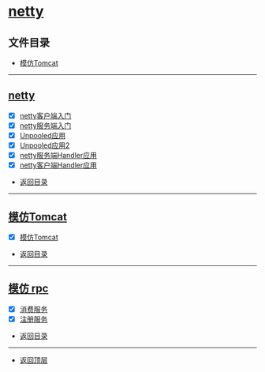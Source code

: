 
# [netty](../README.md)

## 文件目录

- [模仿Tomcat](#模仿Tomcat)

--------------------

## [netty](src/main/java/com/cpucode/netty/simple)

- [x] [netty客户端入门](src/main/java/com/cpucode/netty/simple/NettyClientHandler.java)
- [x] [netty服务端入门](src/main/java/com/cpucode/netty/simple/NettyServerHandler.java)
- [x] [Unpooled应用](src/main/java/com/cpucode/netty/by/te/buf/NettyByteBuf01.java)
- [x] [Unpooled应用2](src/main/java/com/cpucode/netty/by/te/buf/NettyByteBuf02.java)
- [x] [netty服务端Handler应用](src/main/java/com/cpucode/netty/handler/server/MyServer.java)
- [x] [netty客户端Handler应用](src/main/java/com/cpucode/netty/handler/client/MyClient.java)

- [返回目录](#文件目录)

--------------------

## [模仿Tomcat](src/main/java/com/cpucode/netty/io/bin/tomcat)

- [x] [模仿Tomcat](src/main/java/com/cpucode/netty/io/bin/tomcat/CpTomcat.java)

- [返回目录](#文件目录)

-------------

## [模仿 rpc](src/main/java/com/cpucode/netty/rpc)

- [x] [消费服务](src/main/java/com/cpucode/netty/rpc/consumer/RpcConsumer.java)
- [x] [注册服务](src/main/java/com/cpucode/netty/rpc/registry/RpcRegistry.java)

- [返回目录](#文件目录)

-------------

- [返回顶层](../README.md)